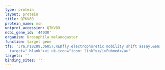 ```yaml
---
type: protein
layout: protein
title: Q7KV89
protein_name: msn
uniprot_accession: Q7KV89
ncbi_gene_id: '44030'
organism: Drosophila melanogaster
function: target gene
tfs: 'Jra,P18289,36057,REDfly,electrophoretic mobility shift assay,&ensp;<a href="https://www.ncbi.nlm.nih.gov/pubmed/?term=19641625%5Buid%5D"
  target="_blank"><i uk-icon="icon: link"></i>Pubmed</a>'
targets: ''
binding_sites: ''
---
```

